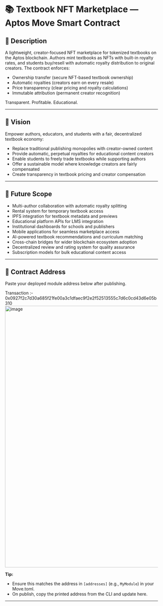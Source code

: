 # 📚 Textbook NFT Marketplace — Aptos Move Smart Contract

## 🌟 Description

A lightweight, creator-focused NFT marketplace for tokenized textbooks on the Aptos blockchain. Authors mint textbooks as NFTs with built-in royalty rates, and students buy/resell with automatic royalty distribution to original creators. The contract enforces:

- Ownership transfer (secure NFT-based textbook ownership)  
- Automatic royalties (creators earn on every resale)  
- Price transparency (clear pricing and royalty calculations)  
- Immutable attribution (permanent creator recognition)  

Transparent. Profitable. Educational.

***

## 🚀 Vision

Empower authors, educators, and students with a fair, decentralized textbook economy:

- Replace traditional publishing monopolies with creator-owned content  
- Provide automatic, perpetual royalties for educational content creators  
- Enable students to freely trade textbooks while supporting authors  
- Offer a sustainable model where knowledge creators are fairly compensated  
- Create transparency in textbook pricing and creator compensation  

***

## 🔭 Future Scope

- Multi-author collaboration with automatic royalty splitting  
- Rental system for temporary textbook access  
- IPFS integration for textbook metadata and previews  
- Educational platform APIs for LMS integration  
- Institutional dashboards for schools and publishers  
- Mobile applications for seamless marketplace access  
- AI-powered textbook recommendations and curriculum matching  
- Cross-chain bridges for wider blockchain ecosystem adoption  
- Decentralized review and rating system for quality assurance  
- Subscription models for bulk educational content access  

***

## 📜 Contract Address

Paste your deployed module address below after publishing.

Transaction :- 0x0927f2c7d30a685f21fe00a3c1dfaec9f2e2f52513555c7d6c0cd43d6e05b310
<img width="748" height="862" alt="image" src="https://github.com/user-attachments/assets/9b3517da-17e9-4db0-9c84-cddd2234fc0e" />

**Tip:**  
- Ensure this matches the address in `[addresses]` (e.g., `MyModule`) in your Move.toml.  
- On publish, copy the printed address from the CLI and update here.

---
